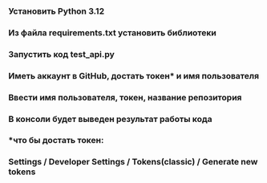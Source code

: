 ### Установить Python 3.12
### Из файла requirements.txt установить библиотеки
### Запустить код test_api.py
### Иметь аккаунт в GitHub, достать токен* и имя пользователя
### Ввести имя пользователя, токен, название репозитория
### В консоли будет выведен результат работы кода
### *что бы достать токен:
### Settings / Developer Settings / Tokens(classic) / Generate new tokens